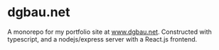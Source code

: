 # dgbau.net

A monorepo for my portfolio site at www.dgbau.net. Constructed with typescript, and a nodejs/express server with a React.js frontend.
